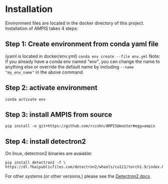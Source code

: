 # Installation
Environment files are located in the docker directory of this project.
Installation of AMPIS takes 4 steps:

## Step 1: Create environment from conda yaml file
(yaml is located in docker/env.yml)
`conda env create --file env.yml`
Note: if you already have a conda env named "env", you can change the name
to anything else or override the default name by including `--name "my_env_name"`
in the above command.

## Step 2: activate environment
`conda activate env`

## Step 3: install AMPIS from source
`pip install -e git+https://github.com/rccohn/AMPIS@master#egg=ampis`

## Step 4: install detectron2
On linux, detectron2 binaries are avaiable:
```
pip install detectron2 -f \
https://dl.fbaipublicfiles.com/detectron2/wheels/cu111/torch1.9/index.html
```

For other systems (or other versions,) please see the [Detectron2 docs](https://detectron2.readthedocs.io/en/latest/tutorials/install.html)

